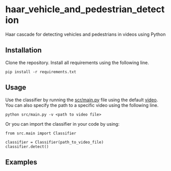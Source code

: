 # haar_vehicle_and_pedestrian_detection
Haar cascade for detecting vehicles and pedestrians in videos using Python

## Installation

Clone the repository. Install all requirements using the following line.

```
pip install -r requirements.txt
```

## Usage

Use the classifier by running the [scr/main.py](src/main.py) file using the default [video](videos/ped.mp4). You can also specify the path to a specific video using the following line.

```
python src/main.py -v <path to video file>
```

Or you can import the classifier in your code by using:

```
from src.main import Classifier

classifier = Classifier(path_to_video_file)
classifier.detect()
```

## Examples

